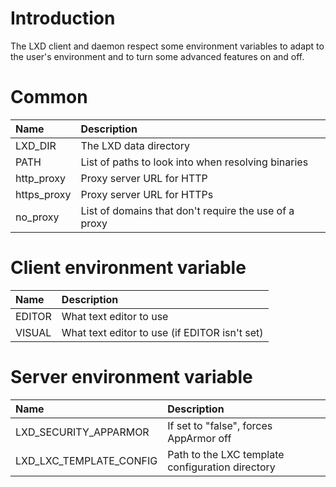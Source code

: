 # Introduction
The LXD client and daemon respect some environment variables to adapt to
the user's environment and to turn some advanced features on and off.

# Common
Name                            | Description
:---                            | :----
LXD\_DIR                        | The LXD data directory
PATH                            | List of paths to look into when resolving binaries
http\_proxy                     | Proxy server URL for HTTP
https\_proxy                    | Proxy server URL for HTTPs
no\_proxy                       | List of domains that don't require the use of a proxy

# Client environment variable
Name                            | Description
:---                            | :----
EDITOR                          | What text editor to use
VISUAL                          | What text editor to use (if EDITOR isn't set)

# Server environment variable
Name                            | Description
:---                            | :----
LXD\_SECURITY\_APPARMOR         | If set to "false", forces AppArmor off
LXD\_LXC\_TEMPLATE\_CONFIG      | Path to the LXC template configuration directory
